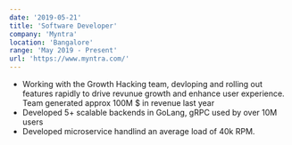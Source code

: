 ```yaml
---
date: '2019-05-21'
title: 'Software Developer'
company: 'Myntra'
location: 'Bangalore'
range: 'May 2019 - Present'
url: 'https://www.myntra.com/'
---
```


- Working with the Growth Hacking team, devloping and rolling out features rapidly to drive revunue growth and enhance user experience. Team generated approx 100M \$ in revenue last year
- Developed 5+ scalable backends in GoLang, gRPC used by over 10M users
- Developed microservice handlind an average load of 40k RPM.
